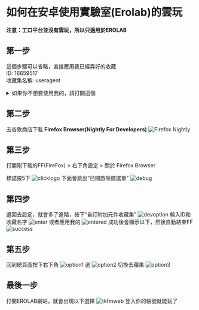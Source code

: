 # 如何在安卓使用實驗室(Erolab)的雲玩 

**注意：工口平台並沒有雲玩，所以只適用於EROLAB**

## 第一步
這個步驟可以省略，直接應用我已經弄好的收藏<br>
ID: 16659517<br>
收藏集名稱: useragent<br>
<details>
<summary>如果你不想要使用我的，請打開這個 
</summary>
<br>

首先你要在Firefox網站先**創新帳號**，然後去以下網址
[User Agent Switcher扩展](https://addons.mozilla.org/zh-CN/firefox/addon/uaswitcher/)

![addcollection](../image/cloudplay/addcollection.png)
**注意：自定義網址：數字為你的用戶ID，後面填寫的為你的收藏名字**
**上面兩個選項（收藏集名稱和描述）沒意義，你隨便填**
![create](../image/cloudplay/create.png)
成功的畫面
![added](../image/cloudplay/added.png)
</details>

## 第二步

去谷歌商店下載 **Firefox Browser(Nightly For Developers)**
![Firefox Nightly](../image/cloudplay/FirefoxNightly.png)

## 第三步

打開剛下載的FF(FireFox) > 右下角設定 > 關於 Firefox Browser

標誌按5下
![clicklogo](../image/cloudplay/clicklogo.png) 
下面會跳出“已開啟除錯選單”
![debug](../image/cloudplay/debug.png)

## 第四步

退回去設定，就會多了進階，按下“自訂附加元件收藏集”
![devoption](../image/cloudplay/devoption.png)
輸入ID和收藏名字
![enter](../image/cloudplay/enter.png)
或者應用我的
![entered](../image/cloudplay/entered.png)
成功後會顯示以下，然後自動結束FF
![success](../image/cloudplay/success.png)

## 第五步

回到總頁面按下右下角
![option1](../image/cloudplay/option1.png)
選
![option2](../image/cloudplay/option2.png)
切換去蘋果
![option3](../image/cloudplay/option3.png)

## 最後一步

打開EROLAB網站，就會出現以下選擇
![tkfmweb](../image/cloudplay/tkfmweb.png)
登入你的帳號就能玩了

